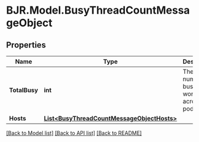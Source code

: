 # BJR.Model.BusyThreadCountMessageObject

## Properties

Name | Type | Description | Notes
------------ | ------------- | ------------- | -------------
**TotalBusy** | **int** | The total number of busy workers across all pods/hosts. | [optional] 
**Hosts** | [**List&lt;BusyThreadCountMessageObjectHosts&gt;**](BusyThreadCountMessageObjectHosts.md) |  | [optional] 

[[Back to Model list]](../README.md#documentation-for-models) [[Back to API list]](../README.md#documentation-for-api-endpoints) [[Back to README]](../README.md)

